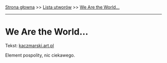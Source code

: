 [Strona głowna](../index.md) >> [Lista utworów](../list.md) >> [We Are the World…](628.md)

---

# We Are the World…

Tekst: [kaczmarski.art.pl](https://www.kaczmarski.art.pl/tworczosc/wiersze/we-are-the-world/)

Element pospolity, nic ciekawego.